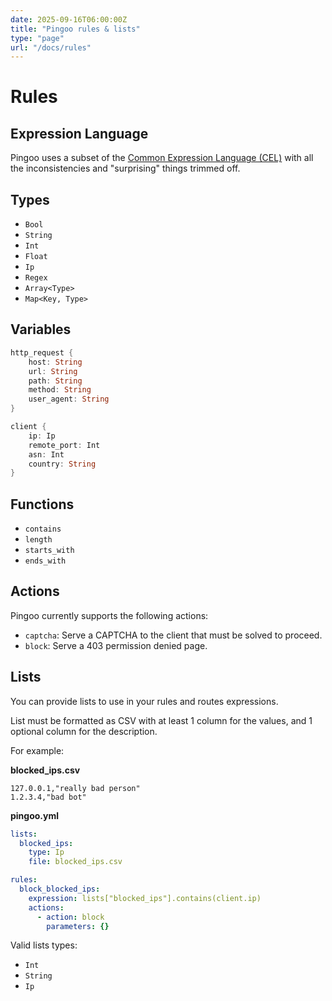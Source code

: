 ```yaml
---
date: 2025-09-16T06:00:00Z
title: "Pingoo rules & lists"
type: "page"
url: "/docs/rules"
---
```


# Rules

## Expression Language

Pingoo uses a subset of the [Common Expression Language (CEL)](https://cel.dev) with all the inconsistencies and "surprising" things trimmed off.

## Types

- `Bool`
- `String`
- `Int`
- `Float`
- `Ip`
- `Regex`
- `Array<Type>`
- `Map<Key, Type>`


## Variables

```rust
http_request {
    host: String
    url: String
    path: String
    method: String
    user_agent: String
}

client {
    ip: Ip
    remote_port: Int
    asn: Int
    country: String
}
```


## Functions

- `contains`
- `length`
- `starts_with`
- `ends_with`


## Actions

Pingoo currently supports the following actions:

- `captcha`: Serve a CAPTCHA to the client that must be solved to proceed.
- `block`: Serve a 403 permission denied page.


## Lists

You can provide lists to use in your rules and routes expressions.

List must be formatted as CSV with at least 1 column for the values, and 1 optional column for the description.

For example:

**blocked_ips.csv**
```csv
127.0.0.1,"really bad person"
1.2.3.4,"bad bot"
```

**pingoo.yml**
```yml
lists:
  blocked_ips:
    type: Ip
    file: blocked_ips.csv

rules:
  block_blocked_ips:
    expression: lists["blocked_ips"].contains(client.ip)
    actions:
      - action: block
        parameters: {}
```


Valid lists types:
- `Int`
- `String`
- `Ip`
